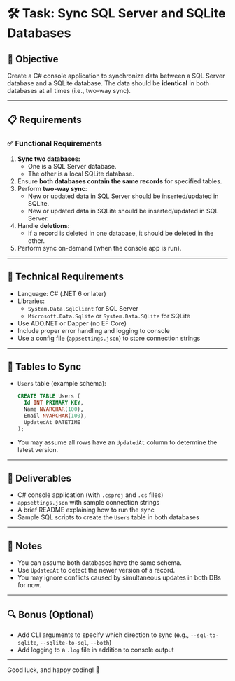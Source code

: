 # 🛠 Task: Sync SQL Server and SQLite Databases

## 🎯 Objective
Create a C# console application to synchronize data between a SQL Server database and a SQLite database. The data should be **identical** in both databases at all times (i.e., two-way sync).

---

## 📋 Requirements

### ✅ Functional Requirements
1. **Sync two databases:**
   - One is a SQL Server database.
   - The other is a local SQLite database.
2. Ensure **both databases contain the same records** for specified tables.
3. Perform **two-way sync**:
   - New or updated data in SQL Server should be inserted/updated in SQLite.
   - New or updated data in SQLite should be inserted/updated in SQL Server.
4. Handle **deletions**:
   - If a record is deleted in one database, it should be deleted in the other.
5. Perform sync on-demand (when the console app is run).

---

## 🧱 Technical Requirements
- Language: C# (.NET 6 or later)
- Libraries:
  - `System.Data.SqlClient` for SQL Server
  - `Microsoft.Data.Sqlite` or `System.Data.SQLite` for SQLite
- Use ADO.NET or Dapper (no EF Core)
- Include proper error handling and logging to console
- Use a config file (`appsettings.json`) to store connection strings

---

## 📁 Tables to Sync
- `Users` table (example schema):
  ```sql
  CREATE TABLE Users (
    Id INT PRIMARY KEY,
    Name NVARCHAR(100),
    Email NVARCHAR(100),
    UpdatedAt DATETIME
  );
  ```
- You may assume all rows have an `UpdatedAt` column to determine the latest version.

---

## 🚀 Deliverables
- C# console application (with `.csproj` and `.cs` files)
- `appsettings.json` with sample connection strings
- A brief README explaining how to run the sync
- Sample SQL scripts to create the `Users` table in both databases

---

## 📝 Notes
- You can assume both databases have the same schema.
- Use `UpdatedAt` to detect the newer version of a record.
- You may ignore conflicts caused by simultaneous updates in both DBs for now.

---

## 🔍 Bonus (Optional)
- Add CLI arguments to specify which direction to sync (e.g., `--sql-to-sqlite`, `--sqlite-to-sql`, `--both`)
- Add logging to a `.log` file in addition to console output


---

Good luck, and happy coding! 🚀
